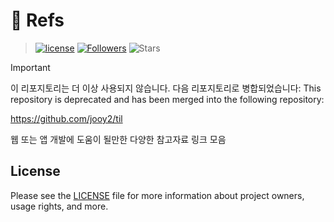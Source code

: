 # 🔗 Refs

> [![license](https://img.shields.io/badge/license-MIT-blue.svg)](https://github.com/jooy2/refs/blob/main/LICENSE) [![Followers](https://img.shields.io/github/followers/jooy2?style=social)](https://github.com/jooy2) ![Stars](https://img.shields.io/github/stars/jooy2/refs?style=social)

> [!IMPORTANT]
>
> 이 리포지토리는 더 이상 사용되지 않습니다. 다음 리포지토리로 병합되었습니다:
> This repository is deprecated and has been merged into the following repository:
>
> https://github.com/jooy2/til

웹 또는 앱 개발에 도움이 될만한 다양한 참고자료 링크 모음

## License

Please see the [LICENSE](LICENSE) file for more information about project owners, usage rights, and more.
